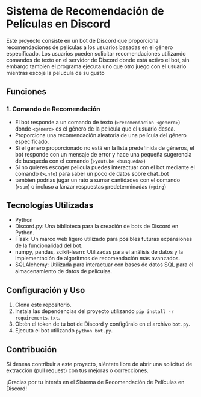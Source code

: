 # Sistema de Recomendación de Películas en Discord

Este proyecto consiste en un bot de Discord que proporciona recomendaciones de películas a los usuarios basadas en el género especificado. Los usuarios pueden solicitar recomendaciones utilizando comandos de texto en el servidor de Discord donde está activo el bot, sin embargo tambien el programa ejecuta uno que otro juego con el usuario mientras escoje la pelucula de su gusto

## Funciones

### 1. Comando de Recomendación
- El bot responde a un comando de texto (`>recomendacion <genero>`) donde `<genero>` es el género de la película que el usuario desea.
- Proporciona una recomendación aleatoria de una película del género especificado.
- Si el género proporcionado no está en la lista predefinida de géneros, el bot responde con un mensaje de error y hace una pequeña sugerencia de busqueda con el comando (`>youtube <busqueda>`)
- Si no quieres escoger pelicula puedes interactuar con el bot mediante el comando (`>info`) para saber un poco de datos sobre chat_bot
- tambien podrias jugar un rato a sumar cantidades con el comando (`>sum`) o incluso a lanzar respuestas predeterminadas (`>ping`)

## Tecnologías Utilizadas
- Python
- Discord.py: Una biblioteca para la creación de bots de Discord en Python.
- Flask: Un marco web ligero utilizado para posibles futuras expansiones de la funcionalidad del bot.
- numpy, pandas, scikit-learn: Utilizadas para el análisis de datos y la implementación de algoritmos de recomendación más avanzados.
- SQLAlchemy: Utilizada para interactuar con bases de datos SQL para el almacenamiento de datos de películas.

## Configuración y Uso
1. Clona este repositorio.
2. Instala las dependencias del proyecto utilizando `pip install -r requirements.txt`.
3. Obtén el token de tu bot de Discord y configúralo en el archivo `bot.py`.
4. Ejecuta el bot utilizando `python bot.py`.

## Contribución
Si deseas contribuir a este proyecto, siéntete libre de abrir una solicitud de extracción (pull request) con tus mejoras o correcciones.

¡Gracias por tu interés en el Sistema de Recomendación de Películas en Discord!

